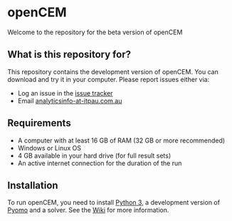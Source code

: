 # openCEM

Welcome to the repository for the beta version of openCEM

## What is this repository for?

This repository contains the development version of openCEM. You can download
and try it in your computer. Please report issues either via:

*   Log an issue in the [issue tracker](https://github.com/docker-library/docs/issues)
*   Email [analyticsinfo-at-itpau.com.au](mailto:analyticsinfo@itpau.com.au)

## Requirements

*   A computer with at least 16 GB of RAM (32 GB or more recommended)
*   Windows or Linux OS
*   4 GB available in your hard drive (for full result sets)
*   An active internet connection for the duration of the run

## Installation

To run openCEM, you need to install [Python 3](https://www.python.org/download/releases/3.0/),
a development version of [Pyomo](http://www.pyomo.org/) and a solver. See the
[Wiki](https://github.com/CEMOsuite/openCEM/wiki) for more information.
